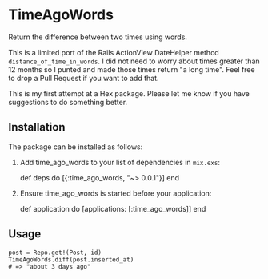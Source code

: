 # TimeAgoWords

Return the difference between two times using words.

This is a limited port of the Rails ActionView DateHelper method `distance_of_time_in_words`. I did not need to worry about times greater than 12 months so I punted and made those times return "a long time". Feel free to drop a Pull Request if you want to add that.

This is my first attempt at a Hex package. Please let me know if you have suggestions to do something better.

## Installation

The package can be installed as follows:

  1. Add time_ago_words to your list of dependencies in `mix.exs`:

        def deps do
          [{:time_ago_words, "~> 0.0.1"}]
        end

  2. Ensure time_ago_words is started before your application:

        def application do
          [applications: [:time_ago_words]]
        end

## Usage

    post = Repo.get!(Post, id)
    TimeAgoWords.diff(post.inserted_at)
    # => "about 3 days ago"
